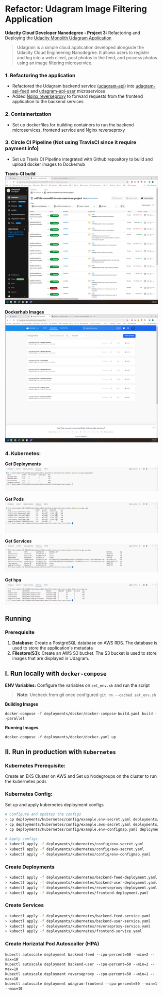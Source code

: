 # Refactor: Udagram Image Filtering Application

__Udacity Cloud Developer Nanodegree - Project 3:__ Refactoring and Deploying the [Udacity Monolith Udagram Application](https://github.com/udacity/cd0354-monolith-to-microservices-project)

> Udagram is a simple cloud application developed alongside the Udacity Cloud Engineering Nanodegree. It allows users to register and log into a web client, post photos to the feed, and process photos using an image filtering microservice.

### 1. Refactoring the application
- Refactored the Udagram backend service ([udagram-api](https://github.com/udacity/cd0354-monolith-to-microservices-project/tree/main/udagram-api)) into [udagram-api-feed]() and [udagram-api-user]() microservices
- Added [Nginx reverseproxy]() to forward requests from the frontend application to the backend services

### 2. Containerization
- Set up dockerfiles for building containers to run the backend microservices, frontend service and Nginx reverseproxy

### 3. Circle CI Pipeline (Not using TravisCI since it require payment info)
- Set up Travis CI Pipeline integrated with Github repository to build and upload docker images to Dockerhub

__Travis-CI build__
<img src='screenshots/circle-ci-build.PNG'>

__Dockerhub Images__
<img src='screenshots/dockerhub-images.PNG'>

### 4. Kubernetes:

__Get Deployments__
<img src='screenshots/kubernetes-get-deployments.PNG'>

__Get Pods__
<img src='screenshots/kubernetes-get-pods.PNG'>

__Get Services__
<img src='screenshots/kubernetes-get-services.PNG'>

__Get hpa__
<img src='screenshots/kubernetes-get-hpa.PNG'>

## Running

### __Prerequisite__
1. __Database:__ Create a PostgreSQL database on AWS RDS. The database is used to store the application's metadata
2. __Filestore(S3):__ Create an AWS S3 bucket. The S3 bucket is used to store images that are displayed in Udagram.

## I. Run locally with `docker-compose`

__ENV Variables:__ Configure the variables on `set_env.sh` and run the script
> __Note:__ Uncheck from git once configured `git rm --cached set_env.sh`

__Building Images__

```
docker-compose -f deployments/docker/docker-compose-build.yaml build --parallel
```

__Running Images__

```
docker-compose -f deployments/docker/docker.yaml up
```

##  II. Run in production with `Kubernetes`

### __Kubernetes Prerequisite:__ 
Create an EKS Cluster on AWS and Set up Nodegroups on the cluster to run the kubernetes pods

### __Kubernetes Config:__ 
Set up and apply kubernetes deployment configs

```bash
# Configure and updates the configs
> cp deployments/kubernetes/config/example.env-secret.yaml deployments/kubernetes/config/env-secret.yaml
> cp deployments/kubernetes/config/example.aws-secret.yaml deployments/kubernetes/config/aws-secret.yaml
> cp deployments/kubernetes/config/example.env-configmap.yaml deployments/kubernetes/config/env-configmap.yaml
```
```bash
# Apply configs
> kubectl apply -f deployments/kubernetes/config/env-secret.yaml
> kubectl apply -f deployments/kubernetes/config/aws-secret.yaml
> kubectl apply -f deployments/kubernetes/config/env-configmap.yaml
```

### __Create Deployments__
```bash
> kubectl apply -f deployments/kubernetes/backend-feed-deployment.yaml
> kubectl apply -f deployments/kubernetes/backend-user-deployment.yaml
> kubectl apply -f deployments/kubernetes/reverseproxy-deployment.yaml
> kubectl apply -f deployments/kubernetes/frontend-deployment.yaml
```

### __Create Services__
```bash
> kubectl apply -f deployments/kubernetes/backend-feed-service.yaml
> kubectl apply -f deployments/kubernetes/backend-user-service.yaml
> kubectl apply -f deployments/kubernetes/reverseproxy-service.yaml
> kubectl apply -f deployments/kubernetes/frontend-service.yaml
```

### __Create Horizotal Pod Autoscaller (HPA)__

```
kubectl autoscale deployment backend-feed --cpu-percent=50 --min=2 --max=10
kubectl autoscale deployment backend-user --cpu-percent=50 --min=2 --max=10
kubectl autoscale deployment reverseproxy --cpu-percent=50 --min=1 --max=10
kubectl autoscale deployment udagram-frontend --cpu-percent=50 --min=1 --max=10
```